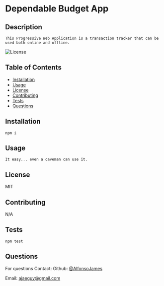 
# Dependable Budget App

## Description

    This Progressive Web Application is a transaction tracker that can be used both online and offline.

![License](https://img.shields.io/badge/License-MIT-blue.svg)

## Table of Contents

- [Installation](#installation)
- [Usage](#usage)
- [License](#license)
- [Contributing](#contributing)
- [Tests](#tests)
- [Questions](#questions)
    

## Installation



`
npm i
`

## Usage



`
It easy... even a caveman can use it.
`

## License

MIT

## Contributing

N/A

## Tests



`
npm test
`

## Questions

For questions Contact:
Github: [@AlfonsoJames](https://github.com/AlfonsoJames)

Email: ajaeguy@gmail.com
